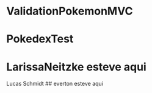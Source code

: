 # ValidationPokemonMVC
<h1>PokedexTest</h1>
<h1>LarissaNeitzke esteve aqui</h1>
Lucas Schmidt
## everton esteve aqui
